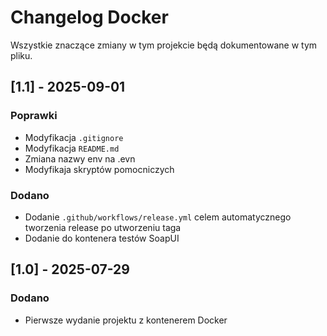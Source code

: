 # Changelog Docker

Wszystkie znaczące zmiany w tym projekcie będą dokumentowane w tym pliku.

## [1.1] - 2025-09-01
### Poprawki
- Modyfikacja `.gitignore`
- Modyfikacja `README.md`
- Zmiana nazwy env na .evn
- Modyfikaja skryptów pomocniczych

### Dodano
- Dodanie `.github/workflows/release.yml` celem automatycznego tworzenia release po utworzeniu taga
- Dodanie do kontenera testów SoapUI

## [1.0] - 2025-07-29
### Dodano
- Pierwsze wydanie projektu z kontenerem Docker